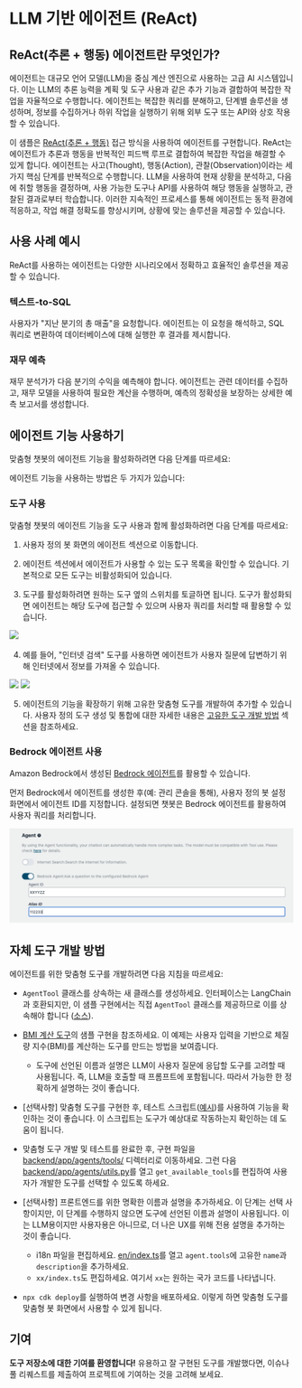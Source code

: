 # LLM 기반 에이전트 (ReAct)

## ReAct(추론 + 행동) 에이전트란 무엇인가?

에이전트는 대규모 언어 모델(LLM)을 중심 계산 엔진으로 사용하는 고급 AI 시스템입니다. 이는 LLM의 추론 능력을 계획 및 도구 사용과 같은 추가 기능과 결합하여 복잡한 작업을 자율적으로 수행합니다. 에이전트는 복잡한 쿼리를 분해하고, 단계별 솔루션을 생성하며, 정보를 수집하거나 하위 작업을 실행하기 위해 외부 도구 또는 API와 상호 작용할 수 있습니다.

이 샘플은 [ReAct(추론 + 행동)](https://www.promptingguide.ai/techniques/react) 접근 방식을 사용하여 에이전트를 구현합니다. ReAct는 에이전트가 추론과 행동을 반복적인 피드백 루프로 결합하여 복잡한 작업을 해결할 수 있게 합니다. 에이전트는 사고(Thought), 행동(Action), 관찰(Observation)이라는 세 가지 핵심 단계를 반복적으로 수행합니다. LLM을 사용하여 현재 상황을 분석하고, 다음에 취할 행동을 결정하며, 사용 가능한 도구나 API를 사용하여 해당 행동을 실행하고, 관찰된 결과로부터 학습합니다. 이러한 지속적인 프로세스를 통해 에이전트는 동적 환경에 적응하고, 작업 해결 정확도를 향상시키며, 상황에 맞는 솔루션을 제공할 수 있습니다.

## 사용 사례 예시

ReAct를 사용하는 에이전트는 다양한 시나리오에서 정확하고 효율적인 솔루션을 제공할 수 있습니다.

### 텍스트-to-SQL

사용자가 "지난 분기의 총 매출"을 요청합니다. 에이전트는 이 요청을 해석하고, SQL 쿼리로 변환하여 데이터베이스에 대해 실행한 후 결과를 제시합니다.

### 재무 예측

재무 분석가가 다음 분기의 수익을 예측해야 합니다. 에이전트는 관련 데이터를 수집하고, 재무 모델을 사용하여 필요한 계산을 수행하며, 예측의 정확성을 보장하는 상세한 예측 보고서를 생성합니다.

## 에이전트 기능 사용하기

맞춤형 챗봇의 에이전트 기능을 활성화하려면 다음 단계를 따르세요:

에이전트 기능을 사용하는 방법은 두 가지가 있습니다:

### 도구 사용

맞춤형 챗봇의 에이전트 기능을 도구 사용과 함께 활성화하려면 다음 단계를 따르세요:

1. 사용자 정의 봇 화면의 에이전트 섹션으로 이동합니다.

2. 에이전트 섹션에서 에이전트가 사용할 수 있는 도구 목록을 확인할 수 있습니다. 기본적으로 모든 도구는 비활성화되어 있습니다.

3. 도구를 활성화하려면 원하는 도구 옆의 스위치를 토글하면 됩니다. 도구가 활성화되면 에이전트는 해당 도구에 접근할 수 있으며 사용자 쿼리를 처리할 때 활용할 수 있습니다.

![](./imgs/agent_tools.png)

4. 예를 들어, "인터넷 검색" 도구를 사용하면 에이전트가 사용자 질문에 답변하기 위해 인터넷에서 정보를 가져올 수 있습니다.

![](./imgs/agent1.png)
![](./imgs/agent2.png)

5. 에이전트의 기능을 확장하기 위해 고유한 맞춤형 도구를 개발하여 추가할 수 있습니다. 사용자 정의 도구 생성 및 통합에 대한 자세한 내용은 [고유한 도구 개발 방법](#how-to-develop-your-own-tools) 섹션을 참조하세요.

### Bedrock 에이전트 사용

Amazon Bedrock에서 생성된 [Bedrock 에이전트](https://aws.amazon.com/bedrock/agents/)를 활용할 수 있습니다.

먼저 Bedrock에서 에이전트를 생성한 후(예: 관리 콘솔을 통해), 사용자 정의 봇 설정 화면에서 에이전트 ID를 지정합니다. 설정되면 챗봇은 Bedrock 에이전트를 활용하여 사용자 쿼리를 처리합니다.

![](./imgs/bedrock_agent_tool.png)

## 자체 도구 개발 방법

에이전트를 위한 맞춤형 도구를 개발하려면 다음 지침을 따르세요:

- `AgentTool` 클래스를 상속하는 새 클래스를 생성하세요. 인터페이스는 LangChain과 호환되지만, 이 샘플 구현에서는 직접 `AgentTool` 클래스를 제공하므로 이를 상속해야 합니다 ([소스](../backend/app/agents/tools/agent_tool.py)).

- [BMI 계산 도구](../examples/agents/tools/bmi/bmi.py)의 샘플 구현을 참조하세요. 이 예제는 사용자 입력을 기반으로 체질량 지수(BMI)를 계산하는 도구를 만드는 방법을 보여줍니다.

  - 도구에 선언된 이름과 설명은 LLM이 사용자 질문에 응답할 도구를 고려할 때 사용됩니다. 즉, LLM을 호출할 때 프롬프트에 포함됩니다. 따라서 가능한 한 정확하게 설명하는 것이 좋습니다.

- [선택사항] 맞춤형 도구를 구현한 후, 테스트 스크립트([예시](../examples/agents/tools/bmi/test_bmi.py))를 사용하여 기능을 확인하는 것이 좋습니다. 이 스크립트는 도구가 예상대로 작동하는지 확인하는 데 도움이 됩니다.

- 맞춤형 도구 개발 및 테스트를 완료한 후, 구현 파일을 [backend/app/agents/tools/](../backend/app/agents/tools/) 디렉터리로 이동하세요. 그런 다음 [backend/app/agents/utils.py](../backend/app/agents/utils.py)를 열고 `get_available_tools`를 편집하여 사용자가 개발한 도구를 선택할 수 있도록 하세요.

- [선택사항] 프론트엔드를 위한 명확한 이름과 설명을 추가하세요. 이 단계는 선택 사항이지만, 이 단계를 수행하지 않으면 도구에 선언된 이름과 설명이 사용됩니다. 이는 LLM용이지만 사용자용은 아니므로, 더 나은 UX를 위해 전용 설명을 추가하는 것이 좋습니다.

  - i18n 파일을 편집하세요. [en/index.ts](../frontend/src/i18n/en/index.ts)를 열고 `agent.tools`에 고유한 `name`과 `description`을 추가하세요.
  - `xx/index.ts`도 편집하세요. 여기서 `xx`는 원하는 국가 코드를 나타냅니다.

- `npx cdk deploy`를 실행하여 변경 사항을 배포하세요. 이렇게 하면 맞춤형 도구를 맞춤형 봇 화면에서 사용할 수 있게 됩니다.

## 기여

**도구 저장소에 대한 기여를 환영합니다!** 유용하고 잘 구현된 도구를 개발했다면, 이슈나 풀 리퀘스트를 제출하여 프로젝트에 기여하는 것을 고려해 보세요.
